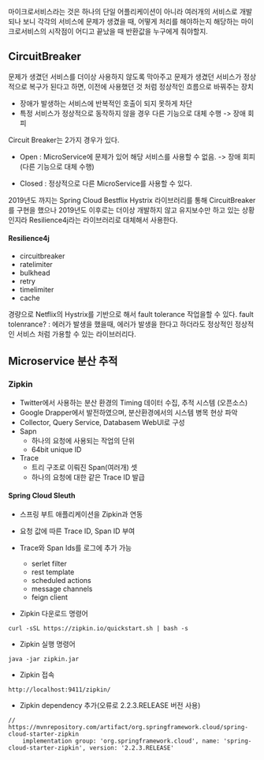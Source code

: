 마이크로서비스라는 것은 하나의 단일 어플리케이션이 아니라 여러개의 서비스로 개발되나 보니
각각의 서비스에 문제가 생겼을 때, 어떻게 처리를 해야하는지 해당하는 마이크로서비스의 시작점이 어디고
끝났을 때 반환값을 누구에게 줘야할지.

## CircuitBreaker

문제가 생겼던 서비스를 더이상 사용하지 않도록 막아주고 문제가 생겼던 서비스가 정상적으로 복구가 된다고 하면,
이전에 사용했던 것 처럼 정상적인 흐름으로 바꿔주는 장치

- 장애가 발생하는 서비스에 반복적인 호출이 되지 못하게 차단
- 특정 서비스가 정상적으로 동작하지 않을 경우 다른 기능으로 대체 수행 -> 장애 회피

Circuit Breaker는 2가지 경우가 있다.

- Open
  : MicroService에 문제가 있어 해당 서비스를 사용할 수 없음.
  -> 장애 회피(다른 기능으로 대체 수행)

- Closed
  : 정상적으로 다른 MicroService를 사용할 수 있다.

2019년도 까지는 Spring Cloud Bestflix Hystrix 라이브러리를 통해 CircuitBreaker를 구현을 했으나
2019년도 이후로는 더이상 개발하지 않고 유지보수만 하고 있는 상황인지라
Resilience4j라는 라이브러리로 대체해서 사용한다.

#### Resilience4j

- circuitbreaker
- ratelimiter
- bulkhead
- retry
- timelimiter
- cache

경량으로 Netflix의 Hystrix를 기반으로 해서 fault tolerance 작업을할 수 있다.
fault tolenrance?
: 에러가 발생을 했을때, 에러가 발생을 한다고 하더라도 정상적인
정상적인 서비스 처럼 가용할 수 있는 라이브러리다.

## Microservice 분산 추적

### Zipkin

- Twitter에서 사용하는 분산 환경의 Timing 데이터 수집, 추적 시스템 (오픈소스)
- Google Drapper에서 발전하였으며, 분산환경에서의 시스템 병목 현상 파악
- Collector, Query Service, Databasem WebUI로 구성
- Sapn
  - 하나의 요청에 사용되는 작업의 단위
  - 64bit unique ID
- Trace
  - 트리 구조로 이뤄진 Span(여러개) 셋
  - 하나의 요청에 대한 같은 Trace ID 발급

#### Spring Cloud Sleuth

- 스프링 부트 애플리케이션을 Zipkin과 연동
- 요청 값에 따른 Trace ID, Span ID 부여
- Trace와 Span Ids를 로그에 추가 가능

  - serlet filter
  - rest template
  - scheduled actions
  - message channels
  - feign client

- Zipkin 다운로드 명령어

```
curl -sSL https://zipkin.io/quickstart.sh | bash -s
```

- Zipkin 실행 명령어

```
java -jar zipkin.jar
```

- Zipkin 접속

```
http://localhost:9411/zipkin/
```

- Zipkin dependency 추가(오류로 2.2.3.RELEASE 버전 사용)

```
// https://mvnrepository.com/artifact/org.springframework.cloud/spring-cloud-starter-zipkin
	implementation group: 'org.springframework.cloud', name: 'spring-cloud-starter-zipkin', version: '2.2.3.RELEASE'
```
